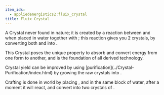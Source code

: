 ```yaml
---
item_ids:
  - appliedenergistics2:fluix_crystal
title: Fluix Crystal
---
```


A Crystal never found in nature; it is created by a reaction between <ItemLink
id="minecraft:quartz"/> and <ItemLink
id="appliedenergistics2:charged_certus_quartz_crystal"/> when placed
in water together with <ItemLink id="minecraft:redstone"/>;
this reaction gives you 2 crystals, by converting both <ItemLink
id="minecraft:quartz"/> and <ItemLink
id="appliedenergistics2:charged_certus_quartz_crystal"/> into
<ItemLink id="appliedenergistics2:fluix_crystal"/>.



This Crystal poses the unique property to absorb and convert energy from one
form to another, and is the foundation of all derived technology.



Crystal yield can be improved by using [purification](../Crystal-
Purification/index.html) by growing the raw crystals into <ItemLink
id="appliedenergistics2:purified_fluix_crystal"/>.



Crafting <ItemLink id="appliedenergistics2:fluix_crystal"/> is done
in world by placing <ItemLink
id="appliedenergistics2:charged_certus_quartz_crystal"/>, <ItemLink
id="minecraft:quartz"/> and <ItemLink
id="minecraft:redstone"/> in the same block of water, after a
moment it will react, and convert into two crystals of <ItemLink
id="appliedenergistics2:fluix_crystal"/>.

<RecipeFor id="appliedenergistics2:fluix_crystal"/>
